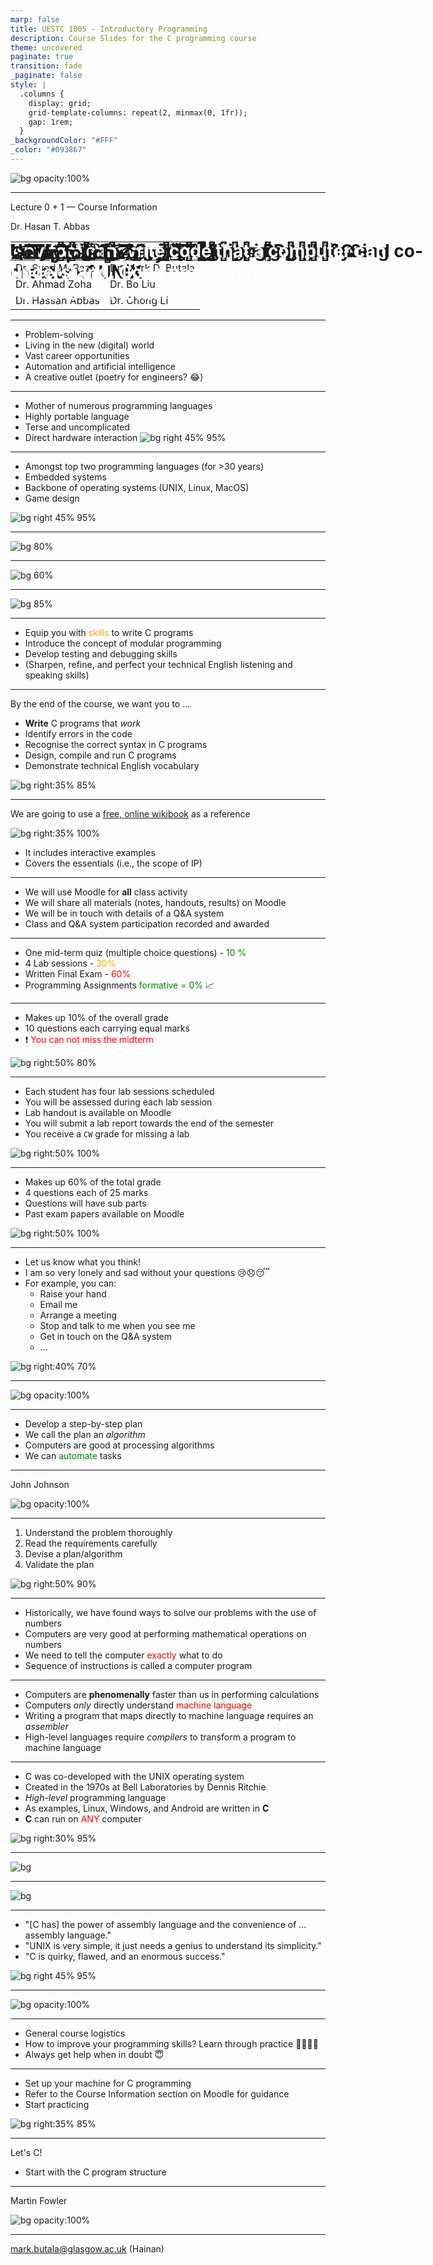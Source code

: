 ```yaml
---
marp: false
title: UESTC 1005 - Introductory Programming
description: Course Slides for the C programming course
theme: uncovered
paginate: true
transition: fade
_paginate: false
style: |
  .columns {
    display: grid;
    grid-template-columns: repeat(2, minmax(0, 1fr));
    gap: 1rem;
  }
_backgroundColor: "#FFF"
_color: "#093867"
---
```



# <!--fit--> <span style="color:white">Confusion 😕 is part of programming </span>

![bg opacity:100%](./assets/gradient.jpg)

---

<!-- _header: ![h:5em](./assets/UoG_keyline.svg) -->

# UESTC HN 1005 - Introductory Programming

Lecture 0 + 1 — Course Information

Dr. Hasan T. Abbas

<div align="center">

| Chengdu Team | Hainan Team |
|--------------|-------------|
|Dr. Syed M. Raza | Dr. Mark D. Butala |
| Dr. Ahmad Zoha | Dr. Bo Liu |
| Dr. Hassan Abbas | Dr. Chong Li |

</div>


<!-- transition: fade -->
<!-- <style scoped>a { color: #eee; }</style> -->

<!-- This is presenter note. You can write down notes through HTML comment. -->

---

# Why Programming? 👩🏽‍💻👨🏽‍💻

- Problem-solving
- Living in the new (digital) world
- Vast career opportunities
- Automation and artificial intelligence
- A creative outlet (poetry for engineers? 😂)

---

# Why C?

- Mother of numerous programming languages
- Highly portable language
- Terse and uncomplicated
- Direct hardware interaction
![bg right 45% 95%](./assets/C-Tartan.png)

---

# C Popularity?

- Amongst top two programming languages (for >30 years)
- Embedded systems
- Backbone of operating systems (UNIX, Linux, MacOS)
- Game design

![bg right 45% 95%](./assets/C-Tartan.png)

---

<style scoped>h1 {position: absolute; top: 1%}</style>

# The TIOBE Programming Language Index

![bg 80%](./assets/TIOBE_sep_2024.png)

---

<style scoped>h1 {position: absolute; top: 1%}</style>

# Is There Engineering Value in Popularity?

![bg 60%](./assets/Wicked-Popular.jpg)

---

<style scoped>h1 {position: absolute; top: 5%}</style>

# The Roadmap

<style scoped>
img {background-position: center}
</style>

![bg 85%](./assets/timeline_courses.svg)

---

# Course Aims 💡

- Equip you with <span style="color:orange">skills</span> to write C programs
- Introduce the concept of modular programming
- Develop testing and debugging skills
- (Sharpen, refine, and perfect your technical English listening and speaking skills)

---

# Intended Learning Outcomes 🦾

By the end of the course, we want you to ...

- **Write** C programs that _work_
- Identify errors in the code
- Recognise the correct syntax in C programs
- Design, compile and run C programs
- Demonstrate technical English vocabulary


![bg right:35% 85%](./assets/uncle_sam.jpeg)

---

# Textbooks? 📚

We are going to use a [free, online wikibook](https://liascript.github.io/course/?https://raw.githubusercontent.com/liaBooks/C-Programming/master/README.md#3) as a reference


![bg right:35% 100%](./assets/qrcode_book.png)

- It includes interactive examples
- Covers the essentials (i.e., the scope of IP)

---

# Course Materials 🧰

- We will use Moodle for **all** class activity
- We will share all materials (notes, handouts, results) on Moodle
- We will be in touch with details of a Q\&A system
- Class and Q\&A system participation recorded and awarded

---

# Course Assessments 💯

- One mid-term quiz (multiple choice questions) - <span style="color:green">10 %</span>
- 4 Lab sessions - <span style="color:orange">30%</span>
- Written Final Exam - <span style="color:red">60%</span>
- Programming Assignments <span style="color:green">formative = 0%</span> 📈

---

# Midterm Assessment 💯

- Makes up 10% of the overall grade
- 10 questions each carrying equal marks
- ❗️ <span style="color:red">You can not miss the midterm</span>

![bg right:50% 80%](./assets/SCR-20230910-buch.png)

---

# Lab Sessions

- Each student has four lab sessions scheduled
- You will be assessed during each lab session
- Lab handout is available on Moodle
- You will submit a lab report towards the end of the semester
- You receive a `CW` grade for missing a lab

![bg right:50% 100%](./assets/2442.png)

---

# Final Exam 💯

- Makes up 60% of the total grade
- 4 questions each of 25 marks
- Questions will have sub parts
- Past exam papers available on Moodle

![bg right:50% 100%](./assets/final_exam.png)

---

# Questions 🙋❓

- Let us know what you think!
- I am so very lonely and sad without your questions 😢😞😴
- For example, you can:
  + Raise your hand
  + Email me
  + Arrange a meeting
  + Stop and talk to me when you see me
  + Get in touch on the Q&A system
  + ...

![bg right:40% 70%](./assets/R-C.jpeg)

<!---
- If you wish, you can post anonymously (from GTAs, other students, and me) on campuswire

![bg right:50% 70%](./assets/campuswire_url_2024.svg)
--->

---

# <!--fit--> <span style="color:white">Now Let's C!</span>

![bg opacity:100%](./assets/gradient.jpg)

---

# The Art of Problem-Solving

- Develop a step-by-step plan
- We call the plan an *algorithm*
- Computers are good at processing algorithms
- We can <span style="color:green">automate</span> tasks

---

# <!--fit--> <span style="color:white">First, solve the problem. Then, write the code.</span>

John Johnson

![bg opacity:100%](./assets/gradient.jpg)

---



# Problem-Solving in Engineering 👩‍🔬👨‍💻

<style scoped>h1 {position: absolute; top: 10%;}</style>

1. Understand the problem thoroughly
2. Read the requirements carefully
3. Devise a plan/algorithm
4. Validate the plan

![bg right:50% 90%](./assets/block2.svg)

---

# Computer Programming

- Historically, we have found ways to solve our problems with the use of numbers
- Computers are very good at performing mathematical operations on numbers
- We need to tell the computer <span style="color:red">exactly</span> what to do
- Sequence of instructions is called a computer program

---

# Computers 💻

- Computers are **phenomenally** faster than us in performing calculations
- Computers _only_ directly understand <span style="color:red">machine language</span>
- Writing a program that maps directly to machine language requires an *assembler*
- High-level languages require *compilers* to transform a program to machine language

---

# Why C? 🤔

- C was co-developed with the UNIX operating system
- Created in the 1970s at Bell Laboratories by Dennis Ritchie
- *High-level* programming language
- As examples, Linux, Windows, and Android are written in **C**
- **C** can run on <span style="color:red">ANY</span>  computer

![bg right:30% 95%](./assets/CLang.png)

---

![bg](./assets/Priscilla-Huston-late-70s.webp)

---

![bg](./assets/SMCnrigQ.jpg)

---

# Quotes from Dennis Ritchie, creator of C and co-creator of UNIX

- "[C has] the power of assembly language and the convenience of … assembly language."
- "UNIX is very simple, it just needs a genius to understand its simplicity."
- "C is quirky, flawed, and an enormous success."

![bg right 45% 95%](./assets/Dennis_Ritchie_2011.jpg)

---

# <!--fit--> <span style="color:white">Example Program</span>

![bg opacity:100%](./assets/gradient.jpg)

---

# Today's Summary :spiral_notepad:

- General course logistics
- How to improve your programming skills? Learn through practice 🚴‍♀️🚴‍♂️
- Always get help when in doubt 😇

---

# Task 🧗‍♀️

- Set up your machine for C programming
- Refer to the Course Information section on Moodle for guidance
- Start practicing

![bg right:35% 85%](./assets/uncle_sam.jpeg)

---

# Next up :spiral_calendar:

Let's C!

- Start with the C program structure

---

# <span style="color:white">Any fool can write code that a computer can understand. Good programmers write code that humans can understand. </span>

Martin Fowler

![bg opacity:100%](./assets/gradient.jpg)

---

# Get in touch ✍️


<mark.butala@glasgow.ac.uk> (Hainan)
